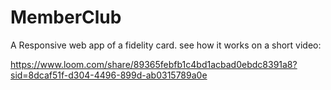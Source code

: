 # MemberClub
A Responsive web app of a fidelity card.
see how it works on a short video: 

https://www.loom.com/share/89365febfb1c4bd1acbad0ebdc8391a8?sid=8dcaf51f-d304-4496-899d-ab0315789a0e 
